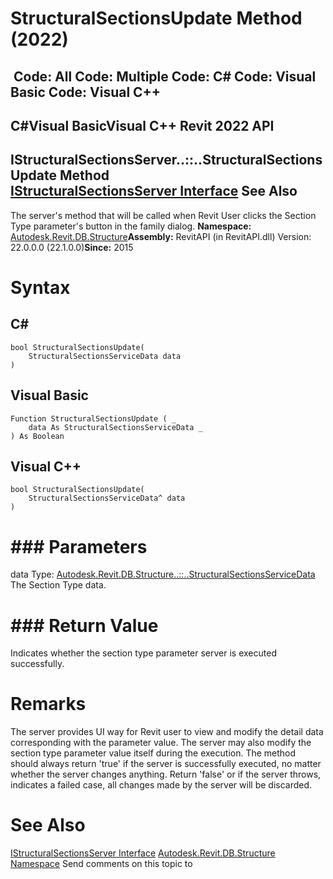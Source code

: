 # StructuralSectionsUpdate Method (2022)

﻿
 Code: All Code: Multiple Code: C# Code: Visual Basic Code: Visual C++   
---  
C#Visual BasicVisual C++
Revit 2022 API  
---  
IStructuralSectionsServer..::..StructuralSectionsUpdate Method   
[IStructuralSectionsServer Interface](714479c6-07ea-2832-7f8d-a3a759a44aed.md "IStructuralSectionsServer Interface") See Also  
---  
The server's method that will be called when Revit User clicks the Section Type parameter's button in the family dialog. 
**Namespace:** [Autodesk.Revit.DB.Structure](d586b341-f687-9d90-e96d-255806b7d4fc.md "Autodesk.Revit.DB.Structure Namespace")**Assembly:** RevitAPI (in RevitAPI.dll) Version: 22.0.0.0 (22.1.0.0)**Since:** 2015 
# Syntax
C#  
---  
```text
bool StructuralSectionsUpdate(
	StructuralSectionsServiceData data
)
```
  
Visual Basic  
---  
```text
Function StructuralSectionsUpdate ( _
	data As StructuralSectionsServiceData _
) As Boolean
```
  
Visual C++  
---  
```text
bool StructuralSectionsUpdate(
	StructuralSectionsServiceData^ data
)
```
  
# ### Parameters
data
    Type: [Autodesk.Revit.DB.Structure..::..StructuralSectionsServiceData](5bb46529-85cf-18d8-d8ec-9b77c3b78f88.md "StructuralSectionsServiceData Class") The Section Type data. 
# ### Return Value
Indicates whether the section type parameter server is executed successfully. 
# Remarks
The server provides UI way for Revit user to view and modify the detail data corresponding with the parameter value. The server may also modify the section type parameter value itself during the execution. The method should always return 'true' if the server is successfully executed, no matter whether the server changes anything. Return 'false' or if the server throws, indicates a failed case, all changes made by the server will be discarded. 
# See Also
[IStructuralSectionsServer Interface](714479c6-07ea-2832-7f8d-a3a759a44aed.md "IStructuralSectionsServer Interface")
[Autodesk.Revit.DB.Structure Namespace](d586b341-f687-9d90-e96d-255806b7d4fc.md "Autodesk.Revit.DB.Structure Namespace")
Send comments on this topic to 